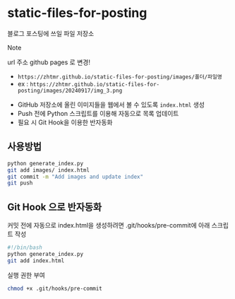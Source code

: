 # static-files-for-posting
블로그 포스팅에 쓰일 파일 저장소

> [!NOTE]  
> url 주소 github pages 로 변경!
> - `https://zhtmr.github.io/static-files-for-posting/images/폴더/파일명`
> - ex : `https://zhtmr.github.io/static-files-for-posting/images/20240917/img_3.png`


- GitHub 저장소에 올린 이미지들을 웹에서 볼 수 있도록 `index.html` 생성
- Push 전에 Python 스크립트를 이용해 자동으로 목록 업데이트
- 필요 시 Git Hook을 이용한 반자동화

## 사용방법
```bash
python generate_index.py
git add images/ index.html
git commit -m "Add images and update index"
git push
```

## Git Hook 으로 반자동화
커밋 전에 자동으로 index.html을 생성하려면 .git/hooks/pre-commit에 아래 스크립트 작성
```bash
#!/bin/bash
python generate_index.py
git add index.html
```

실행 권한 부여
```bash
chmod +x .git/hooks/pre-commit
```

